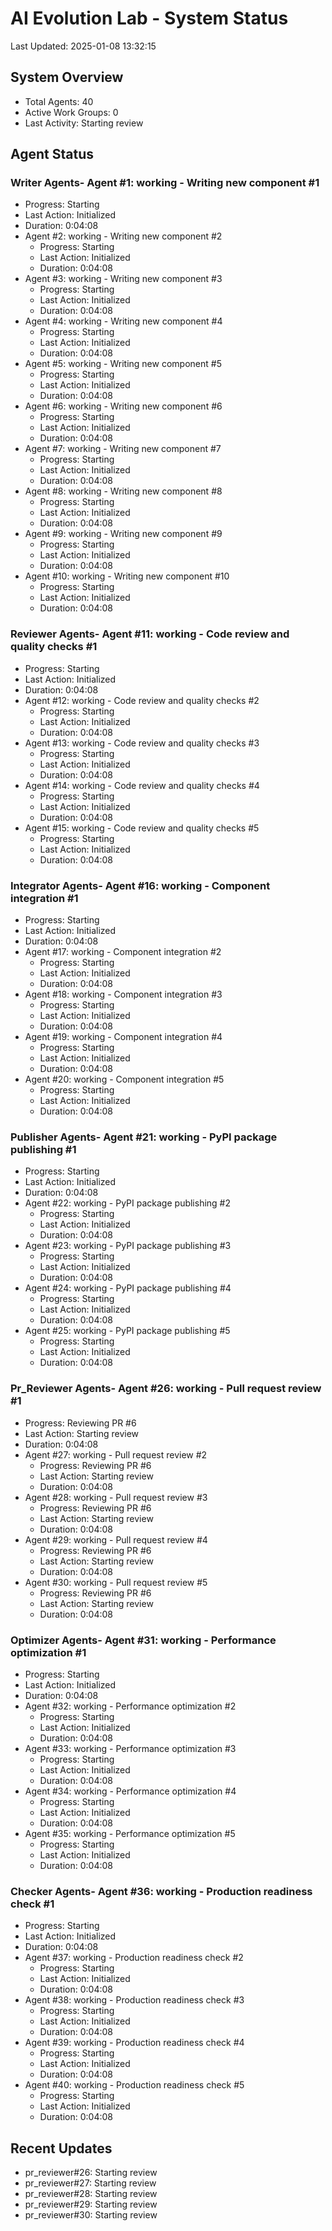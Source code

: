 # AI Evolution Lab - System Status
Last Updated: 2025-01-08 13:32:15

## System Overview
- Total Agents: 40
- Active Work Groups: 0
- Last Activity: Starting review

## Agent Status

### Writer Agents- Agent #1: working - Writing new component #1
  - Progress: Starting
  - Last Action: Initialized
  - Duration: 0:04:08
- Agent #2: working - Writing new component #2
  - Progress: Starting
  - Last Action: Initialized
  - Duration: 0:04:08
- Agent #3: working - Writing new component #3
  - Progress: Starting
  - Last Action: Initialized
  - Duration: 0:04:08
- Agent #4: working - Writing new component #4
  - Progress: Starting
  - Last Action: Initialized
  - Duration: 0:04:08
- Agent #5: working - Writing new component #5
  - Progress: Starting
  - Last Action: Initialized
  - Duration: 0:04:08
- Agent #6: working - Writing new component #6
  - Progress: Starting
  - Last Action: Initialized
  - Duration: 0:04:08
- Agent #7: working - Writing new component #7
  - Progress: Starting
  - Last Action: Initialized
  - Duration: 0:04:08
- Agent #8: working - Writing new component #8
  - Progress: Starting
  - Last Action: Initialized
  - Duration: 0:04:08
- Agent #9: working - Writing new component #9
  - Progress: Starting
  - Last Action: Initialized
  - Duration: 0:04:08
- Agent #10: working - Writing new component #10
  - Progress: Starting
  - Last Action: Initialized
  - Duration: 0:04:08

### Reviewer Agents- Agent #11: working - Code review and quality checks #1
  - Progress: Starting
  - Last Action: Initialized
  - Duration: 0:04:08
- Agent #12: working - Code review and quality checks #2
  - Progress: Starting
  - Last Action: Initialized
  - Duration: 0:04:08
- Agent #13: working - Code review and quality checks #3
  - Progress: Starting
  - Last Action: Initialized
  - Duration: 0:04:08
- Agent #14: working - Code review and quality checks #4
  - Progress: Starting
  - Last Action: Initialized
  - Duration: 0:04:08
- Agent #15: working - Code review and quality checks #5
  - Progress: Starting
  - Last Action: Initialized
  - Duration: 0:04:08

### Integrator Agents- Agent #16: working - Component integration #1
  - Progress: Starting
  - Last Action: Initialized
  - Duration: 0:04:08
- Agent #17: working - Component integration #2
  - Progress: Starting
  - Last Action: Initialized
  - Duration: 0:04:08
- Agent #18: working - Component integration #3
  - Progress: Starting
  - Last Action: Initialized
  - Duration: 0:04:08
- Agent #19: working - Component integration #4
  - Progress: Starting
  - Last Action: Initialized
  - Duration: 0:04:08
- Agent #20: working - Component integration #5
  - Progress: Starting
  - Last Action: Initialized
  - Duration: 0:04:08

### Publisher Agents- Agent #21: working - PyPI package publishing #1
  - Progress: Starting
  - Last Action: Initialized
  - Duration: 0:04:08
- Agent #22: working - PyPI package publishing #2
  - Progress: Starting
  - Last Action: Initialized
  - Duration: 0:04:08
- Agent #23: working - PyPI package publishing #3
  - Progress: Starting
  - Last Action: Initialized
  - Duration: 0:04:08
- Agent #24: working - PyPI package publishing #4
  - Progress: Starting
  - Last Action: Initialized
  - Duration: 0:04:08
- Agent #25: working - PyPI package publishing #5
  - Progress: Starting
  - Last Action: Initialized
  - Duration: 0:04:08

### Pr_Reviewer Agents- Agent #26: working - Pull request review #1
  - Progress: Reviewing PR #6
  - Last Action: Starting review
  - Duration: 0:04:08
- Agent #27: working - Pull request review #2
  - Progress: Reviewing PR #6
  - Last Action: Starting review
  - Duration: 0:04:08
- Agent #28: working - Pull request review #3
  - Progress: Reviewing PR #6
  - Last Action: Starting review
  - Duration: 0:04:08
- Agent #29: working - Pull request review #4
  - Progress: Reviewing PR #6
  - Last Action: Starting review
  - Duration: 0:04:08
- Agent #30: working - Pull request review #5
  - Progress: Reviewing PR #6
  - Last Action: Starting review
  - Duration: 0:04:08

### Optimizer Agents- Agent #31: working - Performance optimization #1
  - Progress: Starting
  - Last Action: Initialized
  - Duration: 0:04:08
- Agent #32: working - Performance optimization #2
  - Progress: Starting
  - Last Action: Initialized
  - Duration: 0:04:08
- Agent #33: working - Performance optimization #3
  - Progress: Starting
  - Last Action: Initialized
  - Duration: 0:04:08
- Agent #34: working - Performance optimization #4
  - Progress: Starting
  - Last Action: Initialized
  - Duration: 0:04:08
- Agent #35: working - Performance optimization #5
  - Progress: Starting
  - Last Action: Initialized
  - Duration: 0:04:08

### Checker Agents- Agent #36: working - Production readiness check #1
  - Progress: Starting
  - Last Action: Initialized
  - Duration: 0:04:08
- Agent #37: working - Production readiness check #2
  - Progress: Starting
  - Last Action: Initialized
  - Duration: 0:04:08
- Agent #38: working - Production readiness check #3
  - Progress: Starting
  - Last Action: Initialized
  - Duration: 0:04:08
- Agent #39: working - Production readiness check #4
  - Progress: Starting
  - Last Action: Initialized
  - Duration: 0:04:08
- Agent #40: working - Production readiness check #5
  - Progress: Starting
  - Last Action: Initialized
  - Duration: 0:04:08


## Recent Updates
- pr_reviewer#26: Starting review
- pr_reviewer#27: Starting review
- pr_reviewer#28: Starting review
- pr_reviewer#29: Starting review
- pr_reviewer#30: Starting review
